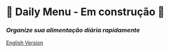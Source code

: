 # 🚧 Daily Menu - Em construção 🚧

### _Organize sua alimentação diária rapidamente_

[English Version](README.en.md)
